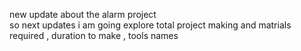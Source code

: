 new  update about the alarm project  
so  next  updates i am going explore total project
  making and matrials required , duration to make , tools names 
  
